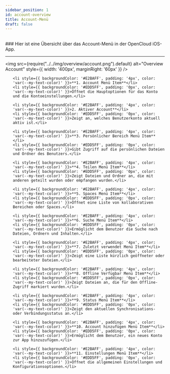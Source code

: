 ```yaml
---
sidebar_position: 1
id: account-overview
title: Account-Menü
draft: false
---
```

<br/>
### Hier ist eine Übersicht über das Account-Menü in der OpenCloud iOS-App.

---

<div style={{ display: 'flex', alignItems: 'flex-start' }}>

<img src={require("../../img/overview/account.png").default} alt="Overview Account" style={{ width: '400px', marginRight: '60px' }} />

<ul style={{ listStyleType: 'none', padding: 0, margin: 0, width: '100%' }}>

    <li style={{ backgroundColor: '#E2BAFF', padding: '4px', color: 'var(--my-text-color)' }}>**1. Account Menü Item**</li>
    <li style={{ backgroundColor: '#EDD5FF', padding: '0px', color: 'var(--my-text-color)' }}>Öffnet die Hauptoptionen für das Konto und die Kontoeinstellungen.</li>

    <li style={{ backgroundColor: '#E2BAFF', padding: '4px', color: 'var(--my-text-color)' }}>2. Aktiver Account**</li>
    <li style={{ backgroundColor: '#EDD5FF', padding: '0px', color: 'var(--my-text-color)' }}>Zeigt an, welches Benutzerkonto aktuell aktiv ist.</li>

    <li style={{ backgroundColor: '#E2BAFF', padding: '4px', color: 'var(--my-text-color)' }}>**3. Persönlicher Bereich Menü Item**</li>
    <li style={{ backgroundColor: '#EDD5FF', padding: '0px', color: 'var(--my-text-color)' }}>Gibt Zugriff auf die persönlichen Dateien und Ordner des Benutzers.</li>

    <li style={{ backgroundColor: '#E2BAFF', padding: '4px', color: 'var(--my-text-color)' }}>**4. Teilen Menü Item**</li>
    <li style={{ backgroundColor: '#EDD5FF', padding: '0px', color: 'var(--my-text-color)' }}>Zeigt Dateien und Ordner an, die mit anderen geteilt wurden oder empfangen wurden.</li>

    <li style={{ backgroundColor: '#E2BAFF', padding: '4px', color: 'var(--my-text-color)' }}>**5. Spaces Menü Item**</li>
    <li style={{ backgroundColor: '#EDD5FF', padding: '0px', color: 'var(--my-text-color)' }}>Öffnet eine Liste von kollaborativen Bereichen oder Spaces.</li>

    <li style={{ backgroundColor: '#E2BAFF', padding: '4px', color: 'var(--my-text-color)' }}>**6. Suche Menü Item**</li>
    <li style={{ backgroundColor: '#EDD5FF', padding: '0px', color: 'var(--my-text-color)' }}>Ermöglicht dem Benutzer die Suche nach Dateien, Ordnern und Inhalten.</li>

    <li style={{ backgroundColor: '#E2BAFF', padding: '4px', color: 'var(--my-text-color)' }}>**7. Zuletzt verwendet Menü Item**</li>
    <li style={{ backgroundColor: '#EDD5FF', padding: '0px', color: 'var(--my-text-color)' }}>Zeigt eine Liste kürzlich geöffneter oder bearbeiteter Dateien.</li>

    <li style={{ backgroundColor: '#E2BAFF', padding: '4px', color: 'var(--my-text-color)' }}>**8. Offline Verfügbar Menü Item**</li>
    <li style={{ backgroundColor: '#EDD5FF', padding: '0px', color: 'var(--my-text-color)' }}>Zeigt Dateien an, die für den Offline-Zugriff markiert wurden.</li>

    <li style={{ backgroundColor: '#E2BAFF', padding: '4px', color: 'var(--my-text-color)' }}>**9. Status Menü Item**</li>
    <li style={{ backgroundColor: '#EDD5FF', padding: '0px', color: 'var(--my-text-color)' }}>Zeigt den aktuellen Synchronisations- oder Verbindungsstatus an.</li>

    <li style={{ backgroundColor: '#E2BAFF', padding: '4px', color: 'var(--my-text-color)' }}>**10. Account hinzufügen Menü Item**</li>
    <li style={{ backgroundColor: '#EDD5FF', padding: '0px', color: 'var(--my-text-color)' }}>Ermöglicht dem Benutzer, ein neues Konto zur App hinzuzufügen.</li>

    <li style={{ backgroundColor: '#E2BAFF', padding: '4px', color: 'var(--my-text-color)' }}>**11. Einstellungen Menü Item**</li>
    <li style={{ backgroundColor: '#EDD5FF', padding: '0px', color: 'var(--my-text-color)' }}>Öffnet die allgemeinen Einstellungen und Konfigurationsoptionen.</li>
  </ul>

</div>

